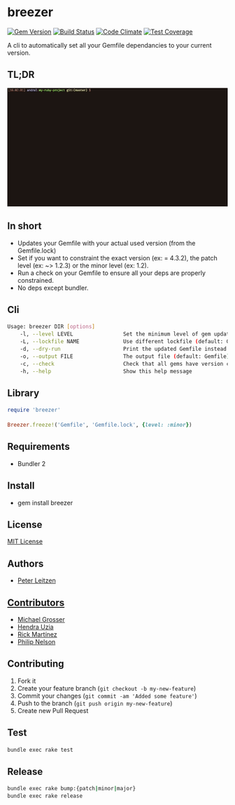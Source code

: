 # breezer

[![Gem Version](https://badge.fury.io/rb/breezer.svg)](http://badge.fury.io/rb/breezer) [![Build Status](https://travis-ci.org/lambda2/breezer.svg?branch=master)](https://travis-ci.org/lambda2/breezer) [![Code Climate](https://codeclimate.com/github/lambda2/breezer/badges/gpa.svg)](https://codeclimate.com/github/lambda2/breezer) [![Test Coverage](https://codeclimate.com/github/lambda2/breezer/badges/coverage.svg)](https://codeclimate.com/github/lambda2/breezer)


A cli to automatically set all your Gemfile dependancies to your current version.

## TL;DR

![video](./images/demo.gif)

## In short

* Updates your Gemfile with your actual used version (from the Gemfile.lock)
* Set if you want to constraint the exact version (ex: = 4.3.2), the patch level (ex: ~> 1.2.3) or the minor level (ex: 1.2).
* Run a check on your Gemfile to ensure all your deps are properly constrained.
* No deps except bundler.

## Cli

```bash
Usage: breezer DIR [options]
    -l, --level LEVEL                Set the minimum level of gem updates (default: patch). Set to 'exact' to lock gems versions (not recommended).
    -L, --lockfile NAME              Use different lockfile (default: Gemfile.lock)
    -d, --dry-run                    Print the updated Gemfile instead of writing it
    -o, --output FILE                The output file (default: Gemfile)
    -c, --check                      Check that all gems have version constraints
    -h, --help                       Show this help message
```

Library
-----

```ruby
require 'breezer'

Breezer.freeze!('Gemfile', 'Gemfile.lock', {level: :minor})
```

## Requirements


* Bundler 2

## Install


* gem install breezer

## License

[MIT License](http://www.opensource.org/licenses/mit-license.php)

## Authors

* [Peter Leitzen](https://github.com/splattael)

## [Contributors](https://github.com/splattael/minitest-around/graphs/contributors)

* [Michael Grosser](https://github.com/grosser)
* [Hendra Uzia](https://github.com/hendrauzia)
* [Rick Martínez](https://github.com/rickmzp)
* [Philip Nelson](https://github.com/pnelson)

## Contributing

1. Fork it
2. Create your feature branch (`git checkout -b my-new-feature`)
3. Commit your changes (`git commit -am 'Added some feature'`)
4. Push to the branch (`git push origin my-new-feature`)
5. Create new Pull Request

## Test

```Bash
bundle exec rake test
```

## Release

```Bash
bundle exec rake bump:{patch|minor|major}
bundle exec rake release
```
